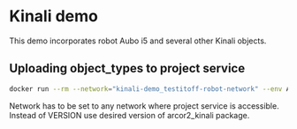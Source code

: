 
# Kinali demo

This demo incorporates robot Aubo i5 and several other Kinali objects. 

## Uploading object_types to project service

```bash
docker run --rm --network="kinali-demo_testitoff-robot-network" --env ARCOR2_PERSISTENT_STORAGE_URL=http://project:10000 arcor2/arcor2_upload_kinali:VERSION
```
Network has to be set to any network where project service is accessible. Instead of VERSION use desired version of arcor2_kinali package. 
